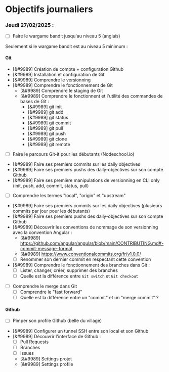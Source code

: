 # Objectifs journaliers

### Jeudi 27/02/2025 :

- [ ] Faire le wargame bandit jusqu'au niveau 5 (anglais)

Seulement si le wargame bandit est au niveau 5 minimum :

#### Git

- [&#9989] Création de compte + configuration Github
- [&#9989] Installation et configuration de Git
- [&#9989] Comprendre le versionning
- [&#9989] Comprendre le fonctionnement de Git
  - [&#9989] Comprendre le staging de Git
  - [&#9989] Comprendre le fonctionnent et l'utilité des commandes de bases de Git :
    - [&#9989] git init
    - [&#9989] git add
    - [&#9989] git status
    - [&#9989] git commit
    - [&#9989] git pull
    - [&#9989] git push
    - [&#9989] git clone
    - [&#9989] git remote
- [ ] Faire le parcours Git-it pour les débutants (Nodeschool.io)
- [&#9989] Faire ses premiers commits sur les daily objectives
- [&#9989] Faire ses premiers pushs des daily-objectives sur son compte Github
- [&#9989] Faire ses première manipulations de versionning en CLI only (init, push, add, commit, status, pull)

* [ ] Comprendre les termes "local", "origin" et "upstream"
* [&#9989] Faire ses premiers commits sur les daily objectives (plusieurs commits par jour pour les débutants)
* [&#9989] Faire ses premiers pushs des daily-objectives sur son compte Github
* [&#9989] Découvrir les conventions de nommage de son versionning avec la convention Angular :
  - [&#9989] https://github.com/angular/angular/blob/main/CONTRIBUTING.md#-commit-message-format
  - [&#9989] https://www.conventionalcommits.org/fr/v1.0.0/
  - [ ] Renommer son dernier commit en respectant cette convention
* [&#9989] Comprendre le fonctionnement des branches dans Git :
  - [ ] Lister, changer, créer, supprimer des branches
  - [ ] Quelle est la différence entre `Git switch` et `Git checkout`
* [ ] Comprendre le merge dans Git
  - [ ] Comprendre le "fast forward"
  - [ ] Quelle est la différence entre un "commit" et un "merge commit" ?

#### Github

- [ ] Pimper son profile Github (belle du village)
- [&#9989] Configurer un tunnel SSH entre son local et son Github
- [&#9989] Découvrir l'interface de Github :
  - [ ] Pull Requests
  - [ ] Branches
  - [ ] Issues
  - [&#9989] Settings projet
  - [&#9989] Settings profile
